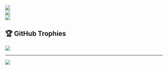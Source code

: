 
![](https://github-readme-stats.vercel.app/api?username=vedantb23&theme=shadow_blue&hide_border=false&include_all_commits=false&count_private=false)<br/>
![](https://github-readme-streak-stats.herokuapp.com/?user=vedantb23&theme=shadow_blue&hide_border=false)<br/>
![](https://github-readme-stats.vercel.app/api/top-langs/?username=vedantb23&theme=shadow_blue&hide_border=false&include_all_commits=false&count_private=false&layout=compact)

## 🏆 GitHub Trophies
![](https://github-profile-trophy.vercel.app/?username=vedantb23&theme=gruvbox&no-frame=false&no-bg=false&margin-w=4)

---
[![](https://visitcount.itsvg.in/api?id=vedantb23&icon=5&color=6)](https://visitcount.itsvg.in)

<!-- Proudly created with GPRM ( https://gprm.itsvg.in ) -->
